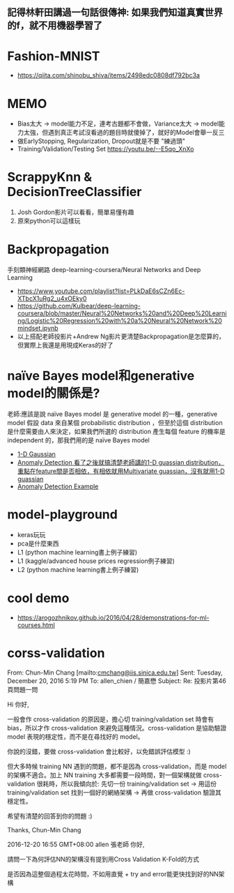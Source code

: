 ## 記得林軒田講過一句話很傳神: 如果我們知道真實世界的f，就不用機器學習了



# Fashion-MNIST
 * https://qiita.com/shinobu_shiva/items/2498edc0808df792bc3a
 
# MEMO
 * Bias太大 -> model能力不足，連考古題都不會做，Variance太大 -> model能力太強，但遇到真正考試沒看過的題目時就傻掉了，就好的Model會舉一反三
 * 做EarlyStopping, Regularization, Dropout就是不要 "練過頭"
 * Training/Validation/Testing Set https://youtu.be/--E5qo_XnXo

# ScrappyKnn & DecisionTreeClassifier
 1. Josh Gordon影片可以看看，簡單易懂有趣
 2. 原來python可以這樣玩

# Backpropagation
手刻類神經網路 deep-learning-coursera/Neural Networks and Deep Learning
 * https://www.youtube.com/playlist?list=PLkDaE6sCZn6Ec-XTbcX1uRg2_u4xOEky0
 * https://github.com/Kulbear/deep-learning-coursera/blob/master/Neural%20Networks%20and%20Deep%20Learning/Logistic%20Regression%20with%20a%20Neural%20Network%20mindset.ipynb
 * 以上搭配老師投影片+Andrew Ng影片更清楚Backpropagation是怎麼算的，但實際上我還是用現成Keras的好了

# naïve Bayes model和generative model的關係是?
老師:應該是說 naïve Bayes model 是 generative model 的一種，generative model 假設 data 來自某個 probabilistic distribution ，但至於這個 distribution 是什麼需要由人來決定，如果我們所選的 distribution 產生每個 feature 的機率是 independent 的，那我們用的是 naïve Bayes model

* [1-D Gaussian](http://speech.ee.ntu.edu.tw/~tlkagk/courses/ML_2016/Lecture/Classification%20(v3).pdf#page=26)
* [Anomaly Detection 看了之後就搞清楚老師講的1-D guassian distribution，重點在feature間是否相依，有相依就用Multivariate guassian，沒有就用1-D guassian](https://marcovaldong.github.io/2016/04/11/Machine-Learning%E7%AC%AC%E4%B9%9D%E5%91%A8%E7%AC%94%E8%AE%B0%EF%BC%9A%E5%BC%82%E5%B8%B8%E6%A3%80%E6%B5%8B%E5%92%8C%E6%8E%A8%E8%8D%90%E7%B3%BB%E7%BB%9F/)
* [Anomaly Detection Example](https://github.com/aqibsaeed/Anomaly-Detection/blob/master/Anomaly%20Detection.ipynb)

# model-playground

* keras玩玩
* pca是什麼東西
* L1 (python machine learning書上例子練習)
* L1 (kaggle/advanced house prices regression例子練習)
* L2 (python machine learning書上例子練習)

# cool demo

* https://arogozhnikov.github.io/2016/04/28/demonstrations-for-ml-courses.html


# corss-validation

From: Chun-Min Chang [mailto:cmchang@iis.sinica.edu.tw] 
Sent: Tuesday, December 20, 2016 5:19 PM
To: allen_chien / 簡嘉懋
Subject: Re: 投影片第46頁問題一問

Hi 你好,

一般會作 cross-validation 的原因是，擔心切 training/validation set 時會有 bias，所以才作 cross-validation 來避免這種情況。cross-validation 是協助驗證 model 表現的穩定性，而不是在尋找好的 model。

你說的沒錯，要做 cross-validation 會比較好，以免錯誤評估模型 :)

但大多時候 training NN 遇到的問題，都不是因為 cross-validation，而是 model 的架構不適合。加上 NN training 大多都需要一段時間，對一個架構就做 cross-validation 很耗時，所以我傾向於:
先切一份 training/validation set -> 用這份 training/validation set 找到一個好的網絡架構 -> 再做 cross-validation 驗證其穩定性。

希望有清楚的回答到你的問題 :)

Thanks,
Chun-Min Chang

2016-12-20 16:55 GMT+08:00 allen
張老師 你好,
 
請問一下為何評估NN的架構沒有提到用Cross Validation K-Fold的方式
 
是否因為這整個過程太花時間，不如用直覺 + try and error能更快找到好的NN架構

